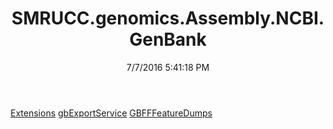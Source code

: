 ﻿---
title: SMRUCC.genomics.Assembly.NCBI.GenBank
date: 7/7/2016 5:41:18 PM
---

[Extensions](T-SMRUCC.genomics.Assembly.NCBI.GenBank.Extensions.html)
[gbExportService](T-SMRUCC.genomics.Assembly.NCBI.GenBank.gbExportService.html)
[GBFFFeatureDumps](T-SMRUCC.genomics.Assembly.NCBI.GenBank.GBFFFeatureDumps.html)
